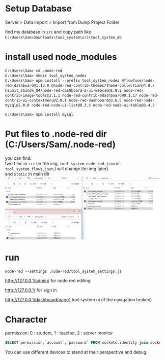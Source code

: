# Setup Database
Server > Data Import > Import from Dump Project Folder



find my database in `src` and copy path like `C:\Users\Sam\Downloads\tool_system\src\tool_system_db`






# install used node_modules
```shell
C:\Users\Sam> cd .node-red
C:\Users\Sam> mkdir tool_system_nodes
C:\Users\Sam> npm install --prefix tool_system_nodes @flowfuse/node-red-dashboard@1.13.0 @node-red-contrib-themes/theme-collection@4.0.7 @sumit_shinde_84/node-red-dashboard-2-ui-webcam@1.0.2 node-red-contrib-image-tools@2.1.1 node-red-contrib-mdashboard@0.1.17 node-red-contrib-ui-contextmenu@2.0.1 node-red-dashboard@3.6.5 node-red-node-mysql@2.0.0 node-red-node-ui-list@0.3.6 node-red-node-ui-table@0.4.3
```
```shell
C:\Users\Sam> npm install mysql
```
# Put files to .node-red dir (C:/Users/Sam/.node-red)
you can find: <br>
two files in `src` (in the img, `tool_system_node_red.json` is `tool_system_flows.json`,I will change the img later)<br>
and `static` in main dir
<img src="readme_data/place_files_to_node_red_dir.png" alt=""/> 

# run
```shell
node-red --settings .node-red/tool_system_settings.js
```

http://127.0.0.1/admin/ for node red editing

http://127.0.0.1/ for sign in

http://127.0.0.1/dashboard/page1 tool system ui (if the navigation broken)


# Character
permission: 0 : student, 1 : teacher, 2 : server monitor
```sql
SELECT permission,`account`,`password` FROM sockets.identity join sockets.non_save_passwords where identity.user=non_save_passwords.account;
```
You can use different devices to stand at their perspective and debug
